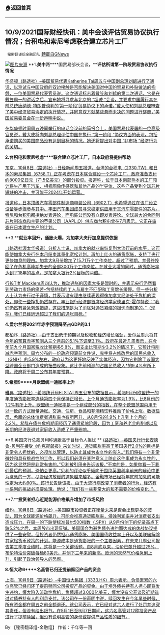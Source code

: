 ###  [:house:返回首頁](https://github.com/ourhimalayas/txt)
---


## 10/9/2021国际财经快讯：美中会谈评估贸易协议执行情况；台积电和索尼考虑联合建立芯片工厂
` 秘密翻译组金融团队` [轉載自GNews](https://gnews.org/zh-hans/1583582/)

![](https://assets.gnews.org/wp-content/uploads/2021/10/图片2-11.png)[图片来源](https://dzm0ugdauank9.cloudfront.net/)
**1.****美中****两****国贸易部长会谈，****评估所谓第一阶段贸易协议执行情况**

[华盛顿（路透社）–美国贸易代表Katherine Tai周五与中国副总理刘鹤进行了通话，以测试与中国政府的双边接触是否能解决美国对中国的贸易和补贴做法的抱怨，一位美国贸易代表官员说。这次通话标志着戴笠和刘鹤的第二次通话，它是在戴笠周一的讲话之后，宣布她将寻求与北京的 “坦诚 “会谈，并要求中国履行其在前总统唐纳德-特朗普谈判的’第一阶段’贸易协议下的承诺。”戴大使和刘副总理审查了美中经济贸易协定的执行情况，并同意双方就某些悬而未决的问题进行磋商，”美国贸易委员会在一份声明中说。](https://www.oann.com/u-s-trade-chief-talks-to-chinese-counterpart-in-test-of-bilateral-engagement/)

[在华盛顿时间周五晚间举行的电话会议前的简报会上，美国贸易代表署的一位高级官员说，戴大使将向刘副总理评估中国在执行 “第一阶段 “协议方面的表现，包括承诺购买的美国商品没有达到目标的情况。她还将提出对中国 “非市场 “经济行为的关切。](https://www.oann.com/u-s-trade-chief-talks-to-chinese-counterpart-in-test-of-bilateral-engagement/)

**2.****台积电和索尼考****虑****联合建立芯片工厂，日本政府将提供帮助**

[东京，10月8日（路透社）-日经新闻周五报道，台湾的台积电（2330.TW）和日本的索尼集团（6758.T）正在考虑在日本联合建设一个芯片工厂，政府准备支付约8000亿日元（71.5亿美元）的部分投资。报道称，位于日本南部熊本的工厂预计将生产用于汽车、相机图像传感器和其他产品的半导体，这些产品受到全球芯片短缺的冲击，并可能于2024年开始运营。](https://www.reuters.com/technology/tsmc-sony-considering-joint-chip-factory-japan-govt-help-nikkei-2021-10-09/)

[报道称，日本顶级汽车零部件制造商电装公司（6902.T）也希望通过在该厂设立设备等步骤参与其中。丰田汽车集团成员寻求稳定供应用于其汽车零部件的芯片。索尼和台积电都拒绝发表评论，而电装公司没有立即发表评论。全球最大的合同制芯片制造商和主要的苹果公司（AAPL.O）供应商台积电曾在7月表示，它正在审查在日本建立生产的计划。](https://www.reuters.com/technology/tsmc-sony-considering-joint-chip-factory-japan-govt-help-nikkei-2021-10-09/)

**3.****就业率回升，通胀火爆，为加拿大央行加息提供依据**

[（路透社渥太华报道）分析人士说，加拿大的就业率恢复到大流行前的水平，这可能使加拿大央行在本月结束其量化宽松计划，再加上红火的通货膨胀，支持了央行更快加息的理由。加拿大9月份增加了15.71万个工作岗位，超过了预期，并最终挽回了在危机高峰期失去的全部300万个工作岗位。在就业大增的同时，通货膨胀率达到了18年的高点，是加拿大银行2%目标的两倍。](https://www.oann.com/jobs-rebound-hot-inflation-bolster-case-for-bank-of-canada-rate-hike/)

[行长Tiff Macklem周四认为，推动通胀的因素大多是暂时的，并表示央行仍然看到劳动力市场的痛苦–包括持续的工人与雇主不匹配和工资增长缓慢。但一些分析人士认为央行过于谨慎，并表示没有理由继续表现得像加拿大经济处于危机的深处，即使一些挣扎仍然存在。丰业银行经济部首席经济学家德里克-霍尔特说：”我们仍然有紧急刺激措施，这些措施是为了消除对通货紧缩的担忧而制定的。”（现在）我们已经远远超过了我们的通胀目标。”](https://www.oann.com/jobs-rebound-hot-inflation-bolster-case-for-bank-of-canada-rate-hike/)

**4.****爱尔兰将****2021****年赤字预测降至占****GDP****的****3.1**

[都柏林（路透社）–由于支出低于预期以及税收和经济增长强劲，爱尔兰周六将其今年的预算赤字预测从三个月前的5.1%下调至3.1%。政府在最近几周表示，在今年前九个月国家税收比预期多5.8%，而支出比预期少3.2%的情况下，它预计将削减赤字预测。周六公布的一份政府预算前文件说，赤字将占修改后的国民总收入（GNI\*）的5.9%左右，政府认为这更好地反映了实体经济，因为它剔除了该国大型跨国企业部门造成的扭曲现象。这比先前预测的占国民总收入\*的9.4%有所下降。政府将于周二公布其年度预算。](https://www.oann.com/ireland-cuts-2021-deficit-forecast-to-3-1-of-gdp/)

**5.****希腊****9****月欧盟统一通胀率上升**

[雅典（路透社）–希腊统计局ELSTAT周五公布的数据显示，希腊9月份欧盟统一的年度通货膨胀率连续第四个月保持正增长。上个月通货膨胀率为1.9%，比8月份的1.2%有所上升。欧盟统一通胀率是一个组成部分的指数，在整个欧盟范围内用于以一致的方式衡量通胀。交通、住房、食品和非酒精饮料推动了价格上涨。数据显示，希腊的总体消费者通胀率也有所回升，从8月份的1.9%上升到上个月的2.2%。希腊在债务危机期间经历了通货紧缩阶段，因为工资和养老金的削减以及长期的经济衰退对家庭收入造成了严重影响。](https://www.oann.com/greek-eu-harmonised-inflation-rises-in-september/)

**6.英国央行总裁贝利称通胀高于目标令人担忧
**
[(路透社）–英国央行行长安德鲁-贝利在接受《约克郡邮报》采访时说，通货膨胀率高于英国央行2.0%的目标是非常令人担忧的，必须加以管理，以防止其成为永久性的嵌入。”我们将有一个非常微妙和具有挑战性的工作，所以我们必须在某种意义上防止这件事成为永久性的，因为这显然将是非常有害的，”贝利被引用来告诉该报。”不幸的是，如果你看一下我们最后的预测，恐怕会更高。”贝利的评论似乎倾向于围绕英国利率前景的辩论中更为鹰派的一方，尽管经济放缓的迹象越来越多。金融市场已经将年底前加息的可能性定为大约90%。该行长告诉该报，由于大流行病改变了消费者的行为，经济有一系列的挑战必须要处理。他说：”我们有一些非常大的和不需要的价格变化，”。](https://www.oann.com/boes-bailey-says-inflation-above-target-is-concerning-yorkshire-post/)

**7.****投资者担心近期能源价格飙升增加了市场风险**

[纽约，10月8日（路透社）–美国股市投资者正在衡量未来是否会出现更多的波动，因为全球能源价格飙升，可能会推高通货膨胀率，侵蚀利润率并对消费者支出造成压力。在周一的下跌使标准普尔500指数（.SPX）从9月份创下的纪录高点下跌5.2%之后，本周股市出现反弹。美国国会为避免债务违约而达成的休战协议提供了一些安慰，但投资者仍然担心通货膨胀、美国国债收益率上升以及美联储解除其宽松货币政策的计划。能源成本是通货膨胀的一个主要因素，在未来几周公司报告第三季度业绩时，这将是一个关键话题。自8月底以来，油价已飙升超过25%，布伦特油价突破每桶80美元，并创下三年来的新高。欧洲的天然气价格急剧上升，引起了政治领导人的恐慌。](https://www.reuters.com/business/wall-st-week-ahead-energy-price-spike-adds-market-risk-earnings-arrive-2021-10-08/)

**8.****恒大称****6****名高管已归还提前赎回产品的资金**

[上海，10月9日（路透社）–中国恒大集团（3333.HK）周六表示，负债累累的六位高管已经归还了提前赎回公司投资产品的资金。由于境外债券持有人担心即将发生违约，恒大陷入流动性危机，负债超过3,000亿美元，恒大没有公开谈及近期错过对债券持有人的利息支付。该公司在一份声明中说，赎回发生在今年早些时候，所有资金都在周五之前全额退还。该公司表示，它已经对这六人进行了处罚并追究其责任，但没有给出细节。在5月1日至9月7日期间，这六名高管对12种投资产品进行了提前赎回，但没有说明高管的身份或提供产品性质的细节。](https://www.reuters.com/business/evergrande-says-six-execs-have-returned-funds-advance-redemption-products-2021-10-09/)

By 【秘密翻译组-金融组】
作者：千年等一回

